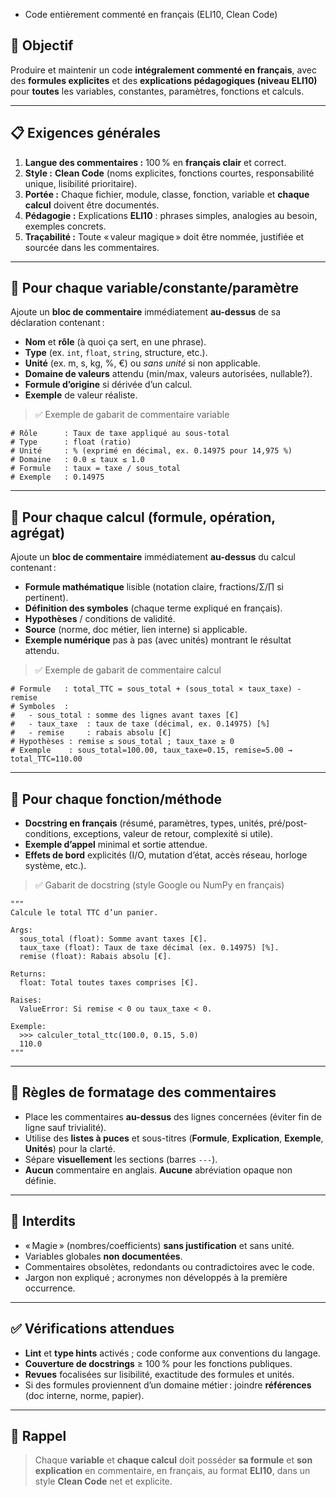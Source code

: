 - Code entièrement commenté en français (ELI10, Clean Code)

## 🎯 Objectif

Produire et maintenir un code **intégralement commenté en français**, avec des **formules explicites** et des **explications pédagogiques (niveau ELI10)** pour **toutes** les variables, constantes, paramètres, fonctions et calculs.

---

## 📋 Exigences générales

1. **Langue des commentaires :** 100 % en **français clair** et correct.
2. **Style :** **Clean Code** (noms explicites, fonctions courtes, responsabilité unique, lisibilité prioritaire).
3. **Portée :** Chaque fichier, module, classe, fonction, variable et **chaque calcul** doivent être documentés.
4. **Pédagogie :** Explications **ELI10** : phrases simples, analogies au besoin, exemples concrets.
5. **Traçabilité :** Toute « valeur magique » doit être nommée, justifiée et sourcée dans les commentaires.

---

## 🧱 Pour **chaque variable/constante/paramètre**

Ajoute un **bloc de commentaire** immédiatement **au-dessus** de sa déclaration contenant :

* **Nom** et **rôle** (à quoi ça sert, en une phrase).
* **Type** (ex. `int`, `float`, `string`, structure, etc.).
* **Unité** (ex. m, s, kg, %, €) ou *sans unité* si non applicable.
* **Domaine de valeurs** attendu (min/max, valeurs autorisées, nullable?).
* **Formule d’origine** si dérivée d’un calcul.
* **Exemple** de valeur réaliste.

> ✅ Exemple de gabarit de commentaire variable

```
# Rôle      : Taux de taxe appliqué au sous-total
# Type      : float (ratio)
# Unité     : % (exprimé en décimal, ex. 0.14975 pour 14,975 %)
# Domaine   : 0.0 ≤ taux ≤ 1.0
# Formule   : taux = taxe / sous_total
# Exemple   : 0.14975
```

---

## 🧮 Pour **chaque calcul** (formule, opération, agrégat)

Ajoute un **bloc de commentaire** immédiatement **au-dessus** du calcul contenant :

* **Formule mathématique** lisible (notation claire, fractions/Σ/∏ si pertinent).
* **Définition des symboles** (chaque terme expliqué en français).
* **Hypothèses** / conditions de validité.
* **Source** (norme, doc métier, lien interne) si applicable.
* **Exemple numérique** pas à pas (avec unités) montrant le résultat attendu.

> ✅ Exemple de gabarit de commentaire calcul

```
# Formule   : total_TTC = sous_total + (sous_total × taux_taxe) - remise
# Symboles  :
#   - sous_total : somme des lignes avant taxes [€]
#   - taux_taxe  : taux de taxe (décimal, ex. 0.14975) [%]
#   - remise     : rabais absolu [€]
# Hypothèses : remise ≤ sous_total ; taux_taxe ≥ 0
# Exemple    : sous_total=100.00, taux_taxe=0.15, remise=5.00 → total_TTC=110.00
```

---

## 🧩 Pour **chaque fonction/méthode**

* **Docstring en français** (résumé, paramètres, types, unités, pré/post-conditions, exceptions, valeur de retour, complexité si utile).
* **Exemple d’appel** minimal et sortie attendue.
* **Effets de bord** explicités (I/O, mutation d’état, accès réseau, horloge système, etc.).

> ✅ Gabarit de docstring (style Google ou NumPy en français)

```
"""
Calcule le total TTC d’un panier.

Args:
  sous_total (float): Somme avant taxes [€].
  taux_taxe (float): Taux de taxe décimal (ex. 0.14975) [%].
  remise (float): Rabais absolu [€].

Returns:
  float: Total toutes taxes comprises [€].

Raises:
  ValueError: Si remise < 0 ou taux_taxe < 0.

Exemple:
  >>> calculer_total_ttc(100.0, 0.15, 5.0)
  110.0
"""
```

---

## 🧭 Règles de **formatage des commentaires**

* Place les commentaires **au-dessus** des lignes concernées (éviter fin de ligne sauf trivialité).
* Utilise des **listes à puces** et sous-titres (**Formule**, **Explication**, **Exemple**, **Unités**) pour la clarté.
* Sépare **visuellement** les sections (barres `---`).
* **Aucun** commentaire en anglais. **Aucune** abréviation opaque non définie.

---

## 🚫 Interdits

* « Magie » (nombres/coefficients) **sans justification** et sans unité.
* Variables globales **non documentées**.
* Commentaires obsolètes, redondants ou contradictoires avec le code.
* Jargon non expliqué ; acronymes non développés à la première occurrence.

---

## ✅ Vérifications attendues

* **Lint** et **type hints** activés ; code conforme aux conventions du langage.
* **Couverture de docstrings** ≥ 100 % pour les fonctions publiques.
* **Revues** focalisées sur lisibilité, exactitude des formules et unités.
* Si des formules proviennent d’un domaine métier : joindre **références** (doc interne, norme, papier).

---

## 📝 Rappel

> Chaque **variable** et **chaque calcul** doit posséder **sa formule** et **son explication** en commentaire, en français, au format **ELI10**, dans un style **Clean Code** net et explicite.